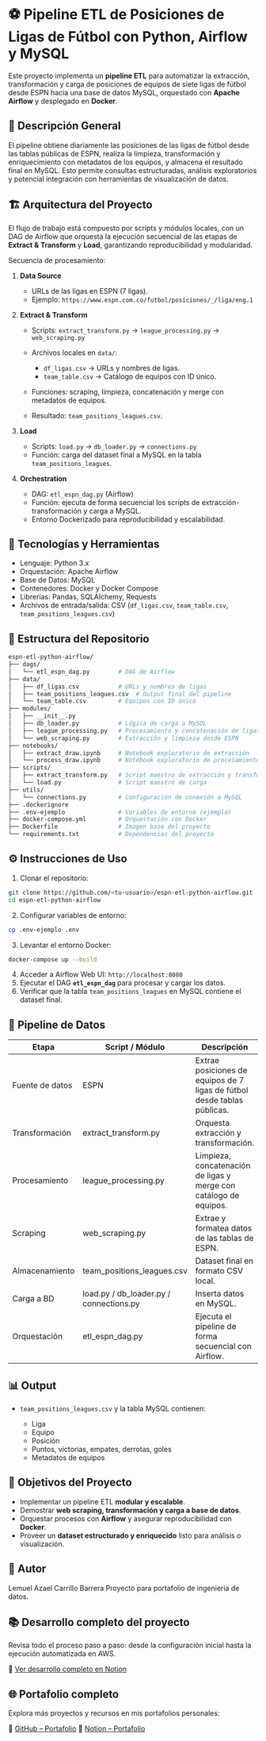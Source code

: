 # ⚽ Pipeline ETL de Posiciones de Ligas de Fútbol con Python, Airflow y MySQL

Este proyecto implementa un **pipeline ETL** para automatizar la extracción, transformación y carga de posiciones de equipos de siete ligas de fútbol desde ESPN hacia una base de datos MySQL, orquestado con **Apache Airflow** y desplegado en **Docker**.


## 🧠 Descripción General

El pipeline obtiene diariamente las posiciones de las ligas de fútbol desde las tablas públicas de ESPN, realiza la limpieza, transformación y enriquecimiento con metadatos de los equipos, y almacena el resultado final en MySQL. Esto permite consultas estructuradas, análisis exploratorios y potencial integración con herramientas de visualización de datos.


## 🏗️ Arquitectura del Proyecto

El flujo de trabajo está compuesto por scripts y módulos locales, con un DAG de Airflow que orquesta la ejecución secuencial de las etapas de **Extract & Transform** y **Load**, garantizando reproducibilidad y modularidad.

Secuencia de procesamiento:

1. **Data Source**

   * URLs de las ligas en ESPN (7 ligas).
   * Ejemplo: `https://www.espn.com.co/futbol/posiciones/_/liga/eng.1`

2. **Extract & Transform**

   * Scripts: `extract_transform.py` → `league_processing.py` → `web_scraping.py`
   * Archivos locales en `data/`:

     * `df_ligas.csv` → URLs y nombres de ligas.
     * `team_table.csv` → Catálogo de equipos con ID único.
   * Funciones: scraping, limpieza, concatenación y merge con metadatos de equipos.
   * Resultado: `team_positions_leagues.csv`.

3. **Load**

   * Scripts: `load.py` → `db_loader.py` → `connections.py`
   * Función: carga del dataset final a MySQL en la tabla `team_positions_leagues`.

4. **Orchestration**

   * DAG: `etl_espn_dag.py` (Airflow)
   * Función: ejecuta de forma secuencial los scripts de extracción-transformación y carga a MySQL.
   * Entorno Dockerizado para reproducibilidad y escalabilidad.


## 🧰 Tecnologías y Herramientas

* Lenguaje: Python 3.x
* Orquestación: Apache Airflow
* Base de Datos: MySQL
* Contenedores: Docker y Docker Compose
* Librerías: Pandas, SQLAlchemy, Requests
* Archivos de entrada/salida: CSV (`df_ligas.csv`, `team_table.csv`, `team_positions_leagues.csv`)


## 📁 Estructura del Repositorio

```bash
espn-etl-python-airflow/
├── dags/
│   └── etl_espn_dag.py        # DAG de Airflow
├── data/
│   ├── df_ligas.csv           # URLs y nombres de ligas
│   ├── team_positions_leagues.csv  # Output final del pipeline
│   └── team_table.csv         # Equipos con ID único
├── modules/
│   ├── __init__.py
│   ├── db_loader.py           # Lógica de carga a MySQL
│   ├── league_processing.py   # Procesamiento y concatenación de ligas
│   └── web_scraping.py        # Extracción y limpieza desde ESPN
├── notebooks/
│   ├── extract_draw.ipynb     # Notebook exploratorio de extracción
│   └── process_draw.ipynb     # Notebook exploratorio de procesamiento
├── scripts/
│   ├── extract_transform.py   # Script maestro de extracción y transformación
│   └── load.py                # Script maestro de carga
├── utils/
│   └── connections.py         # Configuración de conexión a MySQL
├── .dockerignore
├── .env-ejemplo               # Variables de entorno (ejemplo)
├── docker-compose.yml         # Orquestación con Docker
├── Dockerfile                 # Imagen base del proyecto
└── requirements.txt           # Dependencias del proyecto
```


## ⚙️ Instrucciones de Uso

1. Clonar el repositorio:

```bash
git clone https://github.com/<tu-usuario>/espn-etl-python-airflow.git
cd espn-etl-python-airflow
```

2. Configurar variables de entorno:

```bash
cp .env-ejemplo .env
```

3. Levantar el entorno Docker:

```bash
docker-compose up --build
```

4. Acceder a Airflow Web UI: `http://localhost:8080`
5. Ejecutar el DAG **`etl_espn_dag`** para procesar y cargar los datos.
6. Verificar que la tabla `team_positions_leagues` en MySQL contiene el dataset final.


## 🔄 Pipeline de Datos

| Etapa           | Script / Módulo                          | Descripción                                                              |
| --------------- | ---------------------------------------- | ------------------------------------------------------------------------ |
| Fuente de datos | ESPN                                     | Extrae posiciones de equipos de 7 ligas de fútbol desde tablas públicas. |
| Transformación  | extract\_transform.py                    | Orquesta extracción y transformación.                                    |
| Procesamiento   | league\_processing.py                    | Limpieza, concatenación de ligas y merge con catálogo de equipos.        |
| Scraping        | web\_scraping.py                         | Extrae y formatea datos de las tablas de ESPN.                           |
| Almacenamiento  | team\_positions\_leagues.csv             | Dataset final en formato CSV local.                                      |
| Carga a BD      | load.py / db\_loader.py / connections.py | Inserta datos en MySQL.                                                  |
| Orquestación    | etl\_espn\_dag.py                        | Ejecuta el pipeline de forma secuencial con Airflow.                     |


## 📊 Output

* `team_positions_leagues.csv` y la tabla MySQL contienen:

  * Liga
  * Equipo
  * Posición
  * Puntos, victorias, empates, derrotas, goles
  * Metadatos de equipos


## 🎯 Objetivos del Proyecto

* Implementar un pipeline ETL **modular y escalable**.
* Demostrar **web scraping, transformación y carga a base de datos**.
* Orquestar procesos con **Airflow** y asegurar reproducibilidad con **Docker**.
* Proveer un **dataset estructurado y enriquecido** listo para análisis o visualización.


## 👤 Autor
Lemuel Azael Carrillo Barrera
Proyecto para portafolio de ingeniería de datos.

## 📚 Desarrollo completo del proyecto

Revisa todo el proceso paso a paso: desde la configuración inicial hasta la ejecución automatizada en AWS.

🔎 [Ver desarrollo completo en Notion](https://www.notion.so/ETL-from-ESPN-Football-to-MySQL-using-Python-and-Airflow-2559ec6ab85280069234c308f2994d4c?source=copy_link)

## 🌐 Portafolio completo

Explora más proyectos y recursos en mis portafolios personales:

🔗 [GitHub – Portafolio](https://github.com/LemuelAzael/LemuelAzael)
🔗 [Notion – Portafolio](https://www.notion.so/Portafolio-Lemuel-Carrillo-2179ec6ab8528029ba54f3bf3363f993?source=copy_link)